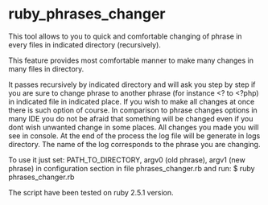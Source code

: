 # ruby_phrases_changer
This tool allows to you to quick and comfortable changing of phrase in every files in indicated directory (recursively).

This feature provides most comfortable manner to make many changes in many
files in directory. 

It passes recursively by indicated directory and
will ask you step by step if you are sure to change phrase to another phrase
(for instance <? to <?php) in indicated file in indicated place.
If you wish to make all changes at once there is such option of course.
In comparison to phrase changes options in many IDE
you do not be afraid that something will be changed even if you dont wish
unwanted change in some places.
All changes you made you will see in console.
At the end of the process the log file will be generate in logs directory.
The name of the log corresponds to the phrase you are changing.

To use it just set: PATH_TO_DIRECTORY, argv0 (old phrase), argv1 (new phrase) 
in configuration section in file phrases_changer.rb
and run:
$ ruby phrases_changer.rb

The script have been tested on ruby 2.5.1 version.
